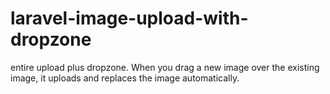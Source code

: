 # laravel-image-upload-with-dropzone
entire upload plus dropzone. When you drag a new image over the existing image, it uploads and replaces the image automatically.


